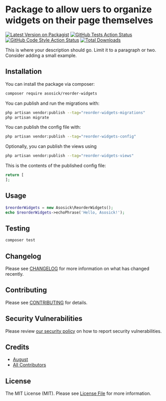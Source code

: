 # Package to allow uers to organize widgets on their page themselves

[![Latest Version on Packagist](https://img.shields.io/packagist/v/asosick/reorder-widgets.svg?style=flat-square)](https://packagist.org/packages/asosick/reorder-widgets)
[![GitHub Tests Action Status](https://img.shields.io/github/actions/workflow/status/asosick/reorder-widgets/run-tests.yml?branch=main&label=tests&style=flat-square)](https://github.com/asosick/reorder-widgets/actions?query=workflow%3Arun-tests+branch%3Amain)
[![GitHub Code Style Action Status](https://img.shields.io/github/actions/workflow/status/asosick/reorder-widgets/fix-php-code-styling.yml?branch=main&label=code%20style&style=flat-square)](https://github.com/asosick/reorder-widgets/actions?query=workflow%3A"Fix+PHP+code+styling"+branch%3Amain)
[![Total Downloads](https://img.shields.io/packagist/dt/asosick/reorder-widgets.svg?style=flat-square)](https://packagist.org/packages/asosick/reorder-widgets)



This is where your description should go. Limit it to a paragraph or two. Consider adding a small example.

## Installation

You can install the package via composer:

```bash
composer require asosick/reorder-widgets
```

You can publish and run the migrations with:

```bash
php artisan vendor:publish --tag="reorder-widgets-migrations"
php artisan migrate
```

You can publish the config file with:

```bash
php artisan vendor:publish --tag="reorder-widgets-config"
```

Optionally, you can publish the views using

```bash
php artisan vendor:publish --tag="reorder-widgets-views"
```

This is the contents of the published config file:

```php
return [
];
```

## Usage

```php
$reorderWidgets = new Asosick\ReorderWidgets();
echo $reorderWidgets->echoPhrase('Hello, Asosick!');
```

## Testing

```bash
composer test
```

## Changelog

Please see [CHANGELOG](CHANGELOG.md) for more information on what has changed recently.

## Contributing

Please see [CONTRIBUTING](.github/CONTRIBUTING.md) for details.

## Security Vulnerabilities

Please review [our security policy](../../security/policy) on how to report security vulnerabilities.

## Credits

- [August](https://github.com/asosick)
- [All Contributors](../../contributors)

## License

The MIT License (MIT). Please see [License File](LICENSE.md) for more information.
